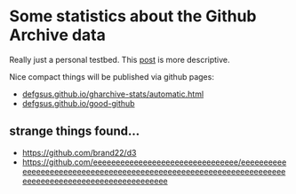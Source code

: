 # Some statistics about the Github Archive data

Really just a personal testbed. This [post](https://defgsus.github.io/blog/2021/11/12/gharchive-first-post.html)
is more descriptive. 

Nice compact things will be published via github pages:
  
  - [defgsus.github.io/gharchive-stats/automatic.html](https://defgsus.github.io/gharchive-stats/automatic.html)
  - [defgsus.github.io/good-github](https://defgsus.github.io/good-github/)


## strange things found...

- https://github.com/brand22/d3
- https://github.com/eeeeeeeeeeeeeeeeeeeeeeeeeeeeeeee/eeeeeeeeeeeeeeeeeeeeeeeeeeeeeeeeeeeeeeeeeeeeeeeeeeeeeeeeeeeeeeeeeeeeeeeeeeeeeeeeeeeeeeeeeeeeeeeeeeee
